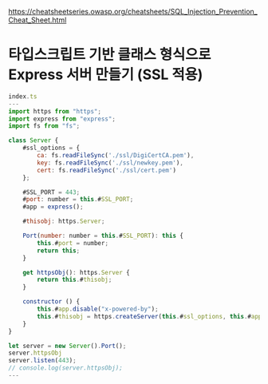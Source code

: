 https://cheatsheetseries.owasp.org/cheatsheets/SQL_Injection_Prevention_Cheat_Sheet.html

# 타입스크립트 기반 클래스 형식으로 Express 서버 만들기 (SSL 적용)

```javascript
index.ts
---
import https from "https";
import express from "express";
import fs from "fs";

class Server {
    #ssl_options = {
        ca: fs.readFileSync('./ssl/DigiCertCA.pem'),
        key: fs.readFileSync('./ssl/newkey.pem'),
        cert: fs.readFileSync('./ssl/cert.pem')
    };

    #SSL_PORT = 443;
    #port: number = this.#SSL_PORT;
    #app = express();

    #thisobj: https.Server;

    Port(number: number = this.#SSL_PORT): this {
        this.#port = number;
        return this;
    }

    get httpsObj(): https.Server {
        return this.#thisobj;
    }

    constructor () {
        this.#app.disable("x-powered-by");
        this.#thisobj = https.createServer(this.#ssl_options, this.#app);
    }
}

let server = new Server().Port();
server.httpsObj
server.listen(443);
// console.log(server.httpsObj);
---
```

